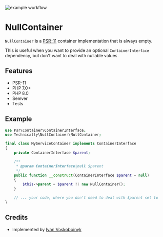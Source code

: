 ![example workflow](https://github.com/technically-php/null-container/actions/workflows/test.yml/badge.svg)

# NullContainer

`NullContainer` is a [PSR-11](https://www.php-fig.org/psr/psr-11/) container implementation that is always empty. 

This is useful when you want to provide an optional `ContainerInterface` dependency, 
but don't want to deal with nullable values.

## Features

- PSR-11
- PHP 7.0+
- PHP 8.0
- Semver
- Tests

## Example

```php
use Psr\Container\ContainerInterface;
use Technically\NullContainer\NullContainer;

final class MyServiceContainer implements ContainerInterface
{
    private ContainerInterface $parent;

    /**
     * @param ContainerInterface|null $parent
     */
    public function __construct(ContainerInterface $parent = null)
    {
        $this->parent = $parent ?? new NullContainer();
    }

    // ... your code, where you don't need to deal with $parent set to `null`.
}
```

## Credits

- Implemented by [Ivan Voskoboinyk](https://github.com/e1himself)
